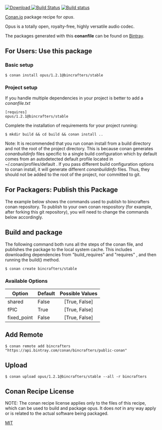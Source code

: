 [![Download](https://api.bintray.com/packages/bincrafters/public-conan/opus%3Abincrafters/images/download.svg) ](https://bintray.com/bincrafters/public-conan/opus%3Abincrafters/_latestVersion)
[![Build Status](https://travis-ci.org/bincrafters/conan-opus.svg?branch=stable%2F1.2.1)](https://travis-ci.org/bincrafters/conan-opus)
[![Build status](https://ci.appveyor.com/api/projects/status/github/bincrafters/conan-opus?branch=stable%2F1.2.1&svg=true)](https://ci.appveyor.com/project/bincrafters/conan-opus)

[Conan.io](https://conan.io) package recipe for *opus*.

Opus is a totally open, royalty-free, highly versatile audio codec.

The packages generated with this **conanfile** can be found on [Bintray](https://bintray.com/bincrafters/public-conan/opus%3Abincrafters).

## For Users: Use this package

### Basic setup

    $ conan install opus/1.2.1@bincrafters/stable

### Project setup

If you handle multiple dependencies in your project is better to add a *conanfile.txt*

    [requires]
    opus/1.2.1@bincrafters/stable


Complete the installation of requirements for your project running:

    $ mkdir build && cd build && conan install ..

Note: It is recommended that you run conan install from a build directory and not the root of the project directory.  This is because conan generates *conanbuildinfo* files specific to a single build configuration which by default comes from an autodetected default profile located in ~/.conan/profiles/default .  If you pass different build configuration options to conan install, it will generate different *conanbuildinfo* files.  Thus, they should not be added to the root of the project, nor committed to git.

## For Packagers: Publish this Package

The example below shows the commands used to publish to bincrafters conan repository. To publish to your own conan respository (for example, after forking this git repository), you will need to change the commands below accordingly.

## Build and package

The following command both runs all the steps of the conan file, and publishes the package to the local system cache.  This includes downloading dependencies from "build_requires" and "requires" , and then running the build() method.

    $ conan create bincrafters/stable


### Available Options
| Option        | Default | Possible Values  |
| ------------- |:----------------- |:------------:|
| shared      | False |  [True, False] |
| fPIC      | True |  [True, False] |
| fixed_point      | False |  [True, False] |

## Add Remote

    $ conan remote add bincrafters "https://api.bintray.com/conan/bincrafters/public-conan"

## Upload

    $ conan upload opus/1.2.1@bincrafters/stable --all -r bincrafters


## Conan Recipe License

NOTE: The conan recipe license applies only to the files of this recipe, which can be used to build and package opus.
It does *not* in any way apply or is related to the actual software being packaged.

[MIT](git@github.com:dimi309/conan-opus/blob/master/LICENSE.md)
